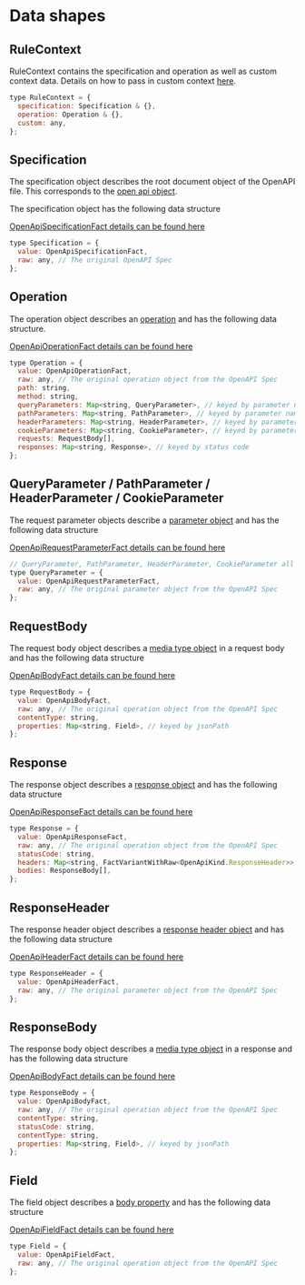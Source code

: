 # Data shapes

## RuleContext

RuleContext contains the specification and operation as well as custom context data. Details on how to pass in custom context [here](./Reference.md#custom-context).

```javascript
type RuleContext = {
  specification: Specification & {},
  operation: Operation & {},
  custom: any,
};
```

## Specification

The specification object describes the root document object of the OpenAPI file. This corresponds to the [open api object](https://swagger.io/specification/#openapi-object).

The specification object has the following data structure

[OpenApiSpecificationFact details can be found here](../../openapi-utilities/src/openapi3/sdk/types/index.ts)

```javascript
type Specification = {
  value: OpenApiSpecificationFact,
  raw: any, // The original OpenAPI Spec
};
```

## Operation

The operation object describes an [operation](https://swagger.io/specification/#operation-object) and has the following data structure.

[OpenApiOperationFact details can be found here](../../openapi-utilities/src/openapi3/sdk/types/index.ts)

```javascript
type Operation = {
  value: OpenApiOperationFact,
  raw: any, // The original operation object from the OpenAPI Spec
  path: string,
  method: string,
  queryParameters: Map<string, QueryParameter>, // keyed by parameter name
  pathParameters: Map<string, PathParameter>, // keyed by parameter name
  headerParameters: Map<string, HeaderParameter>, // keyed by parameter name
  cookieParameters: Map<string, CookieParameter>, // keyed by parameter name
  requests: RequestBody[],
  responses: Map<string, Response>, // keyed by status code
};
```

## QueryParameter / PathParameter / HeaderParameter / CookieParameter

The request parameter objects describe a [parameter object](https://swagger.io/specification/#parameter-object) and has the following data structure

[OpenApiRequestParameterFact details can be found here](../../openapi-utilities/src/openapi3/sdk/types/index.ts)

```javascript
// QueryParameter, PathParameter, HeaderParameter, CookieParameter all have the same shape
type QueryParameter = {
  value: OpenApiRequestParameterFact,
  raw: any, // The original parameter object from the OpenAPI Spec
};
```

## RequestBody

The request body object describes a [media type object](https://swagger.io/specification/#media-type-object) in a request body and has the following data structure

[OpenApiBodyFact details can be found here](../../openapi-utilities/src/openapi3/sdk/types/index.ts)

```javascript
type RequestBody = {
  value: OpenApiBodyFact,
  raw: any, // The original operation object from the OpenAPI Spec
  contentType: string,
  properties: Map<string, Field>, // keyed by jsonPath
};
```

## Response

The response object describes a [response object](https://swagger.io/specification/#responses-object) and has the following data structure

[OpenApiResponseFact details can be found here](../../openapi-utilities/src/openapi3/sdk/types/index.ts)

```javascript
type Response = {
  value: OpenApiResponseFact,
  raw: any, // The original operation object from the OpenAPI Spec
  statusCode: string,
  headers: Map<string, FactVariantWithRaw<OpenApiKind.ResponseHeader>>, // keyed by response header name
  bodies: ResponseBody[],
};
```

## ResponseHeader

The response header object describes a [response header object](https://swagger.io/specification/#header-object) and has the following data structure

[OpenApiHeaderFact details can be found here](../../openapi-utilities/src/openapi3/sdk/types/index.ts)

```javascript
type ResponseHeader = {
  value: OpenApiHeaderFact,
  raw: any, // The original parameter object from the OpenAPI Spec
};
```

## ResponseBody

The response body object describes a [media type object](https://swagger.io/specification/#media-type-object) in a response and has the following data structure

[OpenApiBodyFact details can be found here](../../openapi-utilities/src/openapi3/sdk/types/index.ts)

```javascript
type ResponseBody = {
  value: OpenApiBodyFact,
  raw: any, // The original operation object from the OpenAPI Spec
  contentType: string,
  statusCode: string,
  contentType: string,
  properties: Map<string, Field>, // keyed by jsonPath
};
```

## Field

The field object describes a [body property](https://swagger.io/specification/#schema-object) and has the following data structure

[OpenApiFieldFact details can be found here](../../openapi-utilities/src/openapi3/sdk/types/index.ts)

```javascript
type Field = {
  value: OpenApiFieldFact,
  raw: any, // The original operation object from the OpenAPI Spec
};
```

